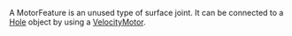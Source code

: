 A MotorFeature is an unused type of surface joint. It can be connected to a [Hole](https://developer.roblox.com/en-us/api-reference/class/Hole) object by using a [VelocityMotor](https://developer.roblox.com/en-us/api-reference/class/VelocityMotor).